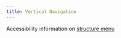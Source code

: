 ```yaml
---
title: Vertical Navigation
---
```

Accessibility information on [structure menu](https://www.w3.org/WAI/tutorials/menus/structure/)

 